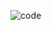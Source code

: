 ![code](https://user-images.githubusercontent.com/3749153/201454397-af5c4519-cf25-46b7-b530-ae05c6892827.png)
